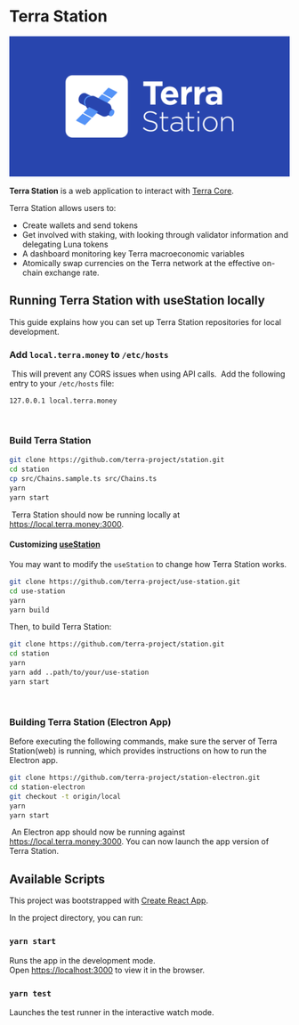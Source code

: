 # Terra Station

![Banner](Logo.png)

**Terra Station** is a web application to interact with [Terra Core](https://github.com/terra-project/core).

Terra Station allows users to:

- Create wallets and send tokens
- Get involved with staking, with looking through validator information and delegating Luna tokens
- A dashboard monitoring key Terra macroeconomic variables
- Atomically swap currencies on the Terra network at the effective on-chain exchange rate.


## Running Terra Station with useStation locally

This guide explains how you can set up Terra Station repositories for local development.
​
### Add `local.terra.money` to `/etc/hosts`
​
This will prevent any CORS issues when using API calls.
​
Add the following entry to your `/etc/hosts` file:
​
```
127.0.0.1 local.terra.money
```
​
### Build Terra Station

```sh
git clone https://github.com/terra-project/station.git
cd station
cp src/Chains.sample.ts src/Chains.ts
yarn
yarn start
```
​
Terra Station should now be running locally at https://local.terra.money:3000.

#### Customizing [useStation](https://github.com/terra-project/use-station)

You may want to modify the `useStation` to change how Terra Station works.
​
```sh
git clone https://github.com/terra-project/use-station.git
cd use-station
yarn
yarn build
```

Then, to build Terra Station:

```sh
git clone https://github.com/terra-project/station.git
cd station
yarn
yarn add ..path/to/your/use-station
yarn start
```
​
### Building Terra Station (Electron App)

Before executing the following commands, make sure the server of Terra Station(web)
is running, which provides instructions on how to run the Electron app.
​
```sh
git clone https://github.com/terra-project/station-electron.git
cd station-electron
git checkout -t origin/local
yarn
yarn start
```
​
An Electron app should now be running against https://local.terra.money:3000.
You can now launch the app version of Terra Station.


## Available Scripts

This project was bootstrapped with [Create React App](https://github.com/facebook/create-react-app).

In the project directory, you can run:

### `yarn start`

Runs the app in the development mode.<br>
Open [https://localhost:3000](https://localhost:3000) to view it in the browser.

### `yarn test`

Launches the test runner in the interactive watch mode.
